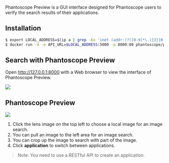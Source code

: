
Phantoscope Preview is a GUI interface designed for Phantoscope users to verify the search results of their applications.

## Installation
```bash
$ export LOCAL_ADDRESS=$(ip a | grep -Eo 'inet (addr:)?([0-9]*\.){3}[0-9]*' | grep -Eo '([0-9]*\.){3}[0-9]*' | grep -v '127.0.0.1'| head -n 1)
$ docker run -d -e API_URL=$LOCAL_ADDRESS:5000 -p 8000:80 phantoscope/preview:0.2.0
```

## Search with Phantoscope Preview

Open http://127.0.0.1:8000 with a Web browser to view the interface of Phantoscope Preview. 


![](../../../../.github/preview.gif)



## Phantoscope Preview 
![](../../../../.github/phantoscope-preview.png)

1. Click the lens image on the top left to choose a local image for an image search. 
2. You can pull an image to the left area for an image search. 
3. You can crop up the image to search with part of the image. 
4. Click **application** to switch between applications.

> Note: You need to use a RESTful API to create an application. 
